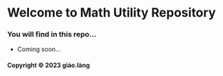 # Welcome to Math Utility Repository
### You will find in this repo...

* Coming soon...

#### Copyright &#169; 2023 giáo.làng 